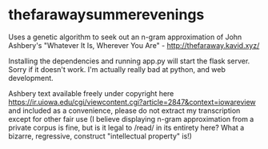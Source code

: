 # thefarawaysummerevenings
Uses a genetic algorithm to seek out an n-gram approximation of John Ashbery's "Whatever It Is, Wherever You Are" - http://thefaraway.kavid.xyz/

Installing the dependencies and running app.py will start the flask server. Sorry if it doesn't work. I'm actually really bad at python, and web development.

Ashbery text available freely under copyright here https://ir.uiowa.edu/cgi/viewcontent.cgi?article=2847&context=iowareview and included as a convenience, please do not extract my transcription except for other fair use (I believe displaying n-gram approximation from a private corpus is fine, but is it legal to /read/ in its entirety here? What a bizarre, regressive, construct "intellectual property" is!)
